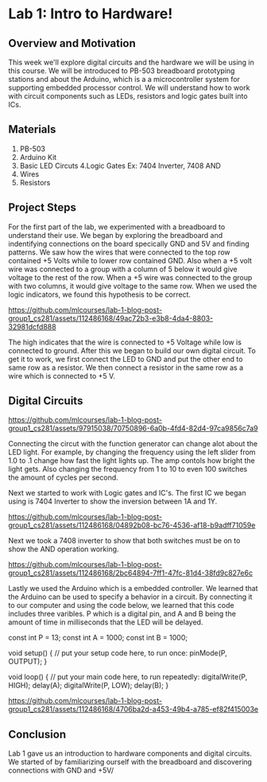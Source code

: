   # Lab 1: Intro to Hardware!

## Overview and Motivation
This week we'll explore digital circuits and the hardware we will be using in this course. We will be introduced to PB-503 breadboard prototyping stations and about the Arduino, which is a a microcontroller system for supporting embedded processor control. We will understand how to work with circuit components such as LEDs, resistors and logic gates built into ICs.

## Materials
1. PB-503
2. Arduino Kit
3. Basic LED Circuts
4.Logic Gates Ex: 7404 Inverter, 7408 AND
5. Wires
6. Resistors
## Project Steps
For the first part of the lab, we experimented with a breadboard to understand their use. We began by exploring the breadboard and indentifying connections on the board specically GND and 5V and finding patterns. We saw how the wires that were connected to the top row contained +5 Volts while to lower row contained GND. Also when a +5 volt wire was connected to a group with a column of 5 below it would give voltage to the rest of the row. When a +5 wire was connected to the group with two columns, it would give voltage to the same row. When we used the logic indicators, we found this hypothesis to be correct. 

https://github.com/mlcourses/lab-1-blog-post-group1_cs281/assets/112486168/49ac72b3-e3b8-4da4-8803-32981dcfd888

The high indicates that the wire is connected to +5 Voltage while low is connected to ground. After this we began to build our own digital circuit. To get it to work, we first connect the LED to GND and put the other end to same row as a resistor. We then connect a resistor in the same row as a wire which is connected to +5 V.

## Digital Circuits

https://github.com/mlcourses/lab-1-blog-post-group1_cs281/assets/97915038/70750896-6a0b-4fd4-82d4-97ca9856c7a9

Connecting the circut with the function generator can change alot about the LED light. For example, by changing the frequency using the left slider from 1.0 to .1 change how fast the light lights up. The amp contols how bright the light gets. Also changing the frequency from 1 to 10 to even 100 switches the amount of cycles per second.

Next we started to work with Logic gates and IC's. The first IC we began using is 7404 Inverter to show the inversion between 1A and 1Y. 


https://github.com/mlcourses/lab-1-blog-post-group1_cs281/assets/112486168/04892b08-bc76-4536-af18-b9adff71059e


Next we took a 7408 inverter to show that both switches must be on to show the AND operation working.





https://github.com/mlcourses/lab-1-blog-post-group1_cs281/assets/112486168/2bc64894-7ff1-47fc-81d4-38fd9c827e6c



Lastly we used the Arduino which is a embedded controller. We learned that the Arduino can be used to specify a behavior in a circuit. By connecting it to our computer and using the code below, we learned that this code includes three varibles. P which is a digital pin, and A and B being the amount of time in milliseconds that the LED will be delayed.

const int P = 13;
const int A = 1000;
const int B = 1000;

void setup() {
  // put your setup code here, to run once:
  pinMode(P, OUTPUT);
}

void loop() {
  // put your main code here, to run repeatedly:
  digitalWrite(P, HIGH);
  delay(A);
  digitalWrite(P, LOW);
  delay(B);
}

https://github.com/mlcourses/lab-1-blog-post-group1_cs281/assets/112486168/4706ba2d-a453-49b4-a785-ef82f415003e





## Conclusion

Lab 1 gave us an introduction to hardware components and digital circuits. We started of by familiarizing ourself with the breadboard and discovering connections with GND and +5V/




